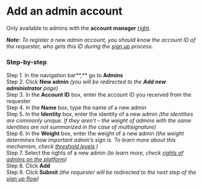 # Add an admin account

Only available to admins with the **account manager** [right](rights-of-admins-on-the-platform.md).

_**Note:** To register a new admin account, you should know the account ID of the requester, who gets this ID during the_ [_sign up_](https://cryptofund.software/resources/product-guide/admins/admin-account/sign-up/) _process._

### Step-by-step <a id="step-by-step"></a>

Step 1. In the navigation bar**,** go to **Admins**  
Step 2. Click **New admin** _\(you will be redirected to the **Add new administrator** page\)_  
Step 3. In the **Account ID** box, enter the account ID you received from the requester  
Step 4. In the **Name** box, type the name of a new admin  
Step 5. In the **Identity** box, enter the identity of a new admin _\(the identities are commonly unique. If they aren’t – the weight of admins with the same identities are not summarized in the case of multisignature\)_  
Step 6. In the **Weight** box, enter the weight of a new admin _\(the weight determines how important admin’s sign is. To learn more about this mechanism, check_ [_threshold levels_](threshold-levels.md)_.\)_  
Step 7. Select the rights of a new admin _\(to learn more, check_ [_rights of admins on the platform_](rights-of-admins-on-the-platform.md)_\)_  
Step 8. Click **Add**  
Step 9. Click **Submit** _\(the requester will be redirected to the next step of the_ [_sign up flow_](../admin-account/sign-up.md)_\)_

